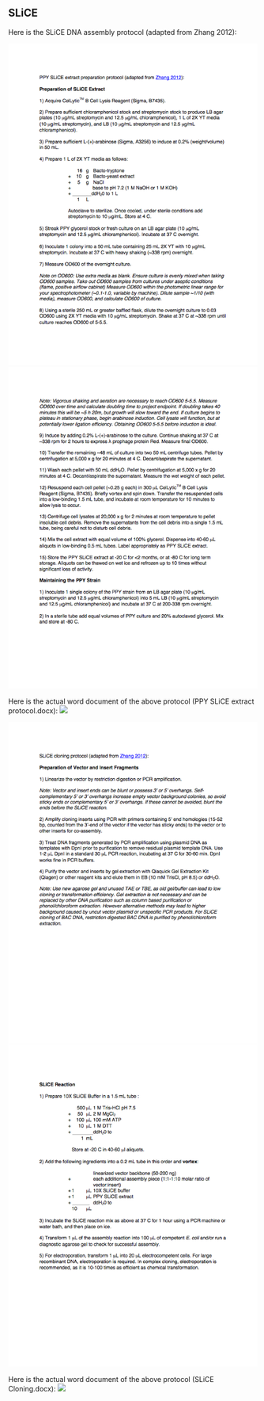 ## SLiCE

Here is the SLiCE DNA assembly protocol (adapted from Zhang 2012):

![SLiCE 1](../../images/PPY_SLiCE_extract_pro0.png)
![SLiCE 1b](../../images/PPY_SLiCE_extract_pro.png)

Here is the actual word document of the above protocol (PPY SLiCE extract protocol.docx):
[![](http://j5.jbei.org/j5manual/images/_nb_fileIcons/PPY_SLiCE_extract_profefffe.png)](http://j5.jbei.org/j5manual/attachments/PPY_SLiCE_extract_pro.docx)

![SLiCE 2](../../images/SLiCE_Cloning_page_1.png)
![SLiCE 2b](../../images/SLiCE_Cloning_page_2.png)

Here is the actual word document of the above protocol (SLiCE Cloning.docx): 
[![](http://j5.jbei.org/j5manual/images/_nb_fileIcons/SLiCE_Cloningfefffe.png)](http://j5.jbei.org/j5manual/attachments/SLiCE_Cloning.docx)